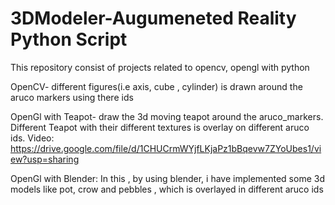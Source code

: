 # 3DModeler-Augumeneted Reality Python Script
This repository consist of projects related to opencv, opengl with python

OpenCV- different figures(i.e axis, cube , cylinder) is drawn around the aruco markers using there ids

OpenGl with Teapot- draw the 3d moving teapot around the aruco_markers. Different Teapot with their different textures is overlay on different aruco ids. Video:  https://drive.google.com/file/d/1CHUCrmWYjfLKjaPz1bBqevw7ZYoUbes1/view?usp=sharing

OpenGl with Blender: In this , by using blender, i have implemented some 3d models like pot, crow and pebbles , which is overlayed in different aruco ids
